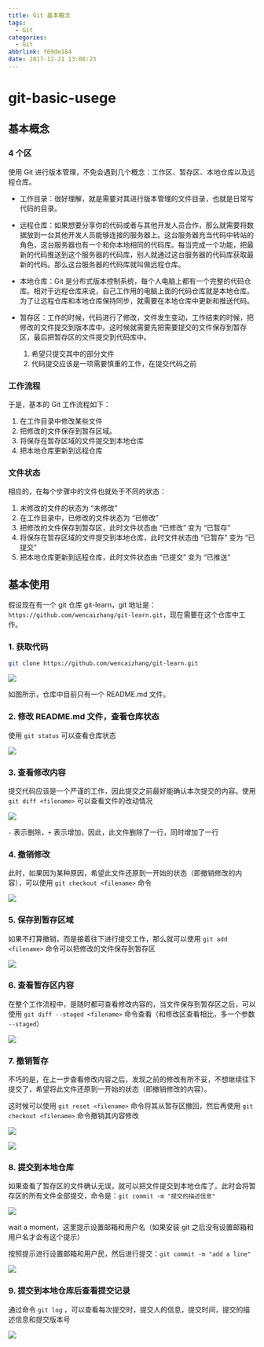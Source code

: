 ```yaml
---
title: Git 基本概念
tags:
  - Git
categories:
  - Git
abbrlink: f69de184
date: 2017-12-21 13:08:23
---
```

# git-basic-usege

## 基本概念

### 4 个区
使用 Git 进行版本管理，不免会遇到几个概念：工作区、暂存区、本地仓库以及远程仓库。

+ 工作目录：很好理解，就是需要对其进行版本管理的文件目录，也就是日常写代码的目录。

+ 远程仓库：如果想要分享你的代码或者与其他开发人员合作，那么就需要将数据放到一台其他开发人员能够连接的服务器上。这台服务器充当代码中转站的角色，这台服务器也有一个和你本地相同的代码库。每当完成一个功能，把最新的代码推送到这个服务器的代码库，别人就通过这台服务器的代码库获取最新的代码。那么这台服务器的代码库就叫做远程仓库。

+ 本地仓库：Git 是分布式版本控制系统，每个人电脑上都有一个完整的代码仓库。相对于远程仓库来说，自己工作用的电脑上面的代码仓库就是本地仓库。为了让远程仓库和本地仓库保持同步，就需要在本地仓库中更新和推送代码。

+ 暂存区：工作的时候，代码进行了修改，文件发生变动，工作结束的时候，把修改的文件提交到版本库中。这时候就需要先把需要提交的文件保存到暂存区，最后把暂存区的文件提交到代码库中。
    1. 希望只提交其中的部分文件
    2. 代码提交应该是一项需要慎重的工作，在提交代码之前

### 工作流程
于是，基本的 Git 工作流程如下：

1. 在工作目录中修改某些文件
1. 把修改的文件保存到暂存区域。
1. 将保存在暂存区域的文件提交到本地仓库
1. 把本地仓库更新到远程仓库

### 文件状态
相应的，在每个步骤中的文件也就处于不同的状态：

1. 未修改的文件的状态为 “未修改”
1. 在工作目录中，已修改的文件状态为 “已修改”
1. 把修改的文件保存到暂存区，此时文件状态由 “已修改” 变为 “已暂存”
1. 将保存在暂存区域的文件提交到本地仓库，此时文件状态由 “已暂存” 变为 “已提交”
1. 把本地仓库更新到远程仓库，此时文件状态由 “已提交” 变为 “已推送”


## 基本使用

假设现在有一个 git 仓库 git-learn，git 地址是：`https://github.com/wencaizhang/git-learn.git`，现在需要在这个仓库中工作。

### 1. 获取代码
  ```bash
  git clone https://github.com/wencaizhang/git-learn.git
  ```
  ![](http://p2btijoky.bkt.clouddn.com/18-1-10/80220578.jpg)

  如图所示，仓库中目前只有一个 README.md 文件。

### 2. 修改 README.md 文件，查看仓库状态

  使用 `git status` 可以查看仓库状态

  ![](http://p2btijoky.bkt.clouddn.com/18-1-10/47205121.jpg)

### 3. 查看修改内容

  提交代码应该是一个严谨的工作，因此提交之前最好能确认本次提交的内容。使用 `git diff <filename>` 可以查看文件的改动情况

  ![](http://p2btijoky.bkt.clouddn.com/18-1-10/16799331.jpg)

  `-` 表示删除，`+` 表示增加，因此，此文件删除了一行，同时增加了一行

### 4. 撤销修改

  此时，如果因为某种原因，希望此文件还原到一开始的状态（即撤销修改的内容），可以使用 `git checkout <filename>` 命令

  ![](http://p2btijoky.bkt.clouddn.com/18-1-10/41078767.jpg)


### 5. 保存到暂存区域

  如果不打算撤销，而是接着往下进行提交工作，那么就可以使用 `git add <filename>` 命令可以把修改的文件保存到暂存区

  ![](http://p2btijoky.bkt.clouddn.com/18-1-10/13486792.jpg)

### 6. 查看暂存区内容

  在整个工作流程中，是随时都可查看修改内容的，当文件保存到暂存区之后，可以使用 `git diff --staged <filename>` 命令查看（和修改区查看相比，多一个参数 `--staged`）

  ![](http://p2btijoky.bkt.clouddn.com/18-1-10/89132551.jpg)

### 7. 撤销暂存

  不巧的是，在上一步查看修改内容之后，发现之前的修改有所不妥，不想继续往下提交了，希望将此文件还原到一开始的状态（即撤销修改的内容）。

  这时候可以使用 `git reset <filename>` 命令将其从暂存区撤回，然后再使用 `git checkout <filename>` 命令撤销其内容修改

  ![](http://p2btijoky.bkt.clouddn.com/18-1-10/36744410.jpg)

  ![](http://p2btijoky.bkt.clouddn.com/18-1-10/80992114.jpg)

### 8. 提交到本地仓库

  如果查看了暂存区的文件确认无误，就可以把文件提交到本地仓库了。此时会将暂存区的所有文件全部提交，命令是：`git commit -m "提交的描述信息"`

  ![](http://p2btijoky.bkt.clouddn.com/18-1-10/84984444.jpg)

  wait a moment，这里提示设置邮箱和用户名（如果安装 git 之后没有设置邮箱和用户名才会有这个提示）

  按照提示进行设置邮箱和用户民，然后进行提交：`git commit -m "add a line"`

  ![](http://p2btijoky.bkt.clouddn.com/18-1-10/8464693.jpg)

### 9. 提交到本地仓库后查看提交记录

  通过命令 `git log` ，可以查看每次提交时，提交人的信息，提交时间，提交的描述信息和提交版本号

  ![](http://p2btijoky.bkt.clouddn.com/18-1-10/36251546.jpg)
